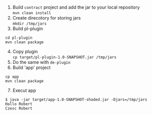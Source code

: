1. Build `contract` project and add the jar to your local repository  
`mvn clean install`
2. Create direcotory for storing jars  
`mkdir /tmp/jars`
3. Build pl-plugin 
```
cd pl-plugin
mvn clean package
``` 
4. Copy plugin  
`cp target/pl-plugin-1.0-SNAPSHOT.jar /tmp/jars`
5. Do the same with `de-plugin`
6. Build 'app' project
```
cp app 
mvn clean package
```
7. Execut app
```
$ java -jar target/app-1.0-SNAPSHOT-shaded.jar -Djars=/tmp/jars
Hallo Robert
Czesc Robert
```
